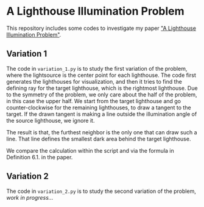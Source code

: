 # A Lighthouse Illumination Problem
This repository includes some codes to investigate my paper ["A Lighthouse Illumination Problem"](https://arxiv.org/abs/1903.09001).

## Variation 1
The code in `variation_1.py` is to study the first variation of the problem, where the lightsource is the center point for each lighthouse. The code first generates the lighthouses for visualization, and then it tries to find the defining ray for the target lighthouse, which is the rightmost lighthouse. Due to the symmetry of the problem, we only care about the half of the problem, in this case the upper half. We start from the target lighthouse and go counter-clockwise for the remaining lighthouses, to draw a tangent to the target. If the drawn tangent is making a line outside the illumination angle of the source lighthouse, we ignore it. 

The result is that, the furthest neighbor is the only one that can draw such a line. That line defines the smallest dark area behind the target lighthouse.

We compare the calculation within the script and via the formula in Definition 6.1. in the paper. 

## Variation 2
The code in `variation_2.py` is to study the second variation of the problem, _work in progress..._